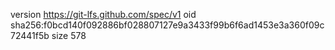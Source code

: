 version https://git-lfs.github.com/spec/v1
oid sha256:f0bcd140f092886bf028807127e9a3433f99b6f6ad1453e3a360f09c72441f5b
size 578
